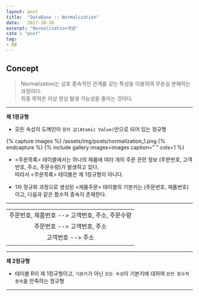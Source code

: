 ```yaml
---
layout: post
title:  "DataBase :: Normalization"
date:   2017-10-10
excerpt: "Normalization개념"
cate : "post"
tag:
- DB
---
```


## Concept

> Normalization는 상호 종속적인 관계를 갖는 특성을 이용하여 무손실 분해하는 과정이다. <br/> 최종 목적은 이상 현상 발생 가능성을 줄이는 것이다.


---

**제 1정규형**

* 모든 속성의 도메인이 `원자 값(Atomic Value)`만으로 되어 있는 정규형

{% capture images %}
    /assets/img/posts/normalization_1.png
{% endcapture %}
{% include gallery images=images caption=" " cols=1 %}


* <주문목록> 테이블에서는 하나의 제품에 여러 개의 주문 관련 정보 (주문번호, 고객번호, 주소, 주문수량)가 발생하고 있다. <br/> 따라서 <주문목록> 테이블은 제 1정규형이 아니다.


* 1차 정규화 과정으로 생성된 <제품주문> 테이블의 기본키는 (주문번호, 제품번호)이고, 다음과 같은 함수적 종속이 존재한다.

---

|    |
|:-------:|
|  주문번호, 제품번호 --> 고객번호, 주소, 주문수량  |
|  주문번호 --> 고객번호, 주소  |
|  고객번호 --> 주소  |
| |

---

**제 2정규형**

* 테이블 R이 제 1정규형이고, `기본키`가 아닌 `모든 속성`이 기본키에 대하여 `완전 함수적 종속`을 만족하는 정규형


---